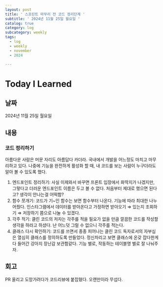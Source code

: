 ```yaml
---
layout: post
title: ' 스프린트 마무리 전 코드 정리단계 '
subtitle: ' 2024년 11월 25일 월요일 '
catalog: true
category: log
subcategory: weekly
tags:
  - log
  - weekly
  - november
  - 2024

---
```


# Today I Learned

## 날짜

2024년 11월 25일 월요일

## 내용

### 코드 정리하기

 아름다운 사람은 머문 자리도 아름답다 카더라. 국내에서 개발을 어느정도 마치고 마무리하고 있다. 나중에 기능을 완전하게 활성화 할 때, 내 코드를 보는 사람이 누구더라도 알아 볼 수 있도록 했다.

1. 엔드포인트 정리하기: 사실 이제와서 바꾸면 프론트 입장에서 화딱지가 나겠지만, 그렇다고 더러운 엔드포인트 이름은 두고 볼 수 없다. 처음부터 제대로 했으면 된다고? 생각이 안나는걸 어떡함?
2. 함수 쪼개기: 코드가 기~인 함수는 보면 함수부터 나온다. 기능에 따라 최대한 나누어줬다. 인스타그램에서 데이터를 받아온다고 가정하면 받아오기 ⇒ 있는지 조회하기 ⇒ 저장하기 쯤으로 나눌 수 있겠다.
3. 각주 적기: 클린 코드의 저자는 각주를 적을 필요가 없을 만큼 깔끔한 코드를 작성할 생각을 하라고 하셨다. 난 어느덧 그럴 수 없으니 각주를 적는다.
4. 클래스 다시 확인하기: 코드를 쓰면서 종종 피어나는 클린 코드 독자로서의 자부심은 열심히 클래스를 정의하도록 만들었다. 정신차리고 보면 클래스에 온갖 잡다한게 다 들어간 강아지 장난감 보관함같다. 기능 별로, 작동하는 테이블명 별로 잘 나눠주자.

## 회고

PR 올리고 도망가려다가 코드리뷰에 붙잡혔다. 오랜만이라 무섭다.